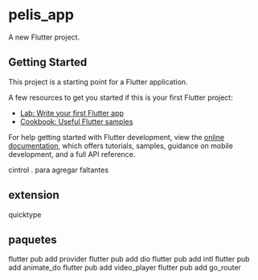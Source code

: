 # pelis_app

A new Flutter project.

## Getting Started

This project is a starting point for a Flutter application.

A few resources to get you started if this is your first Flutter project:

- [Lab: Write your first Flutter app](https://docs.flutter.dev/get-started/codelab)
- [Cookbook: Useful Flutter samples](https://docs.flutter.dev/cookbook)

For help getting started with Flutter development, view the
[online documentation](https://docs.flutter.dev/), which offers tutorials,
samples, guidance on mobile development, and a full API reference.

cintrol . para agregar faltantes

## extension
quicktype
## paquetes
flutter pub add provider
flutter pub add dio
flutter pub add intl
flutter pub add animate_do
flutter pub add video_player
flutter pub add go_router